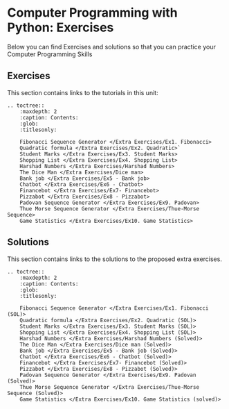 # Computer Programming with Python: Exercises

Below you can find Exercises and solutions so that you can practice your Computer Programming Skills

## Exercises

This section contains links to the tutorials in this unit:

```{eval-rst}
.. toctree::
    :maxdepth: 2
    :caption: Contents:
    :glob:
    :titlesonly:

    Fibonacci Sequence Generator </Extra Exercises/Ex1. Fibonacci>
    Quadratic formula </Extra Exercises/Ex2. Quadratic>`
    Student Marks </Extra Exercises/Ex3. Student Marks>
    Shopping List </Extra Exercises/Ex4. Shopping List>
    Harshad Numbers </Extra Exercises/Harshad Numbers>
    The Dice Man </Extra Exercises/Dice man>
    Bank job </Extra Exercises/Ex5 - Bank job>
    Chatbot </Extra Exercises/Ex6 - Chatbot>
    Financebot </Extra Exercises/Ex7- Financebot>
    Pizzabot </Extra Exercises/Ex8 - Pizzabot>
    Padovan Sequence Generator </Extra Exercises/Ex9. Padovan>
    Thue Morse Sequence Generator </Extra Exercises/Thue-Morse Sequence>
    Game Statistics </Extra Exercises/Ex10. Game Statistics>

```

## Solutions

This section contains links to the solutions to the proposed extra exercises.

```{eval-rst}
.. toctree::
    :maxdepth: 2
    :caption: Contents:
    :glob:
    :titlesonly:

    Fibonacci Sequence Generator </Extra Exercises/Ex1. Fibonacci (SOL)>
    Quadratic formula </Extra Exercises/Ex2. Quadratic (SOL)>
    Student Marks </Extra Exercises/Ex3. Student Marks (SOL)>
    Shopping List </Extra Exercises/Ex4. Shopping List (SOL)>
    Harshad Numbers </Extra Exercises/Harshad Numbers (Solved)>
    The Dice Man </Extra Exercises/Dice man (Solved)>
    Bank job </Extra Exercises/Ex5 - Bank job (Solved)>
    Chatbot </Extra Exercises/Ex6 - Chatbot (Solved)>
    Financebot </Extra Exercises/Ex7- Financebot (Solved)>
    Pizzabot </Extra Exercises/Ex8 - Pizzabot (Solved)>
    Padovan Sequence Generator </Extra Exercises/Ex9. Padovan (Solved)>
    Thue Morse Sequence Generator </Extra Exercises/Thue-Morse Sequence (Solved)>
    Game Statistics </Extra Exercises/Ex10. Game Statistics (solved)>

```
